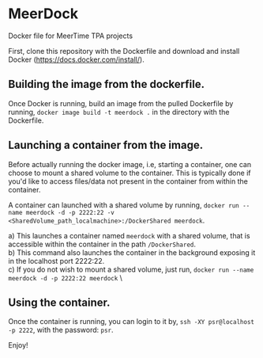# MeerDock
Docker file for MeerTime TPA projects

First, clone this repository with the Dockerfile and download and install Docker (https://docs.docker.com/install/). 
## Building the image from the dockerfile.
Once Docker is running, build an image from the pulled Dockerfile by running,
`docker image build -t meerdock .` in the directory with the Dockerfile. 

## Launching a container from the image. 
Before actually running the docker image, i.e, starting a container, one can choose to mount a shared volume to the container. This is typically done if you'd like to access files/data not present in the container from within the container. 

A container can launched with a shared volume by running, 
`docker run --name meerdock -d -p 2222:22 -v <SharedVolume_path_localmachine>:/DockerShared meerdock`. 

a) This launches a container named `meerdock` with a shared volume, that is accessible within the container in the path `/DockerShared`. \
b) This command also launches the container in the background exposing it in the localhost port 2222:22. \
c) If you do not wish to mount a shared volume, just run, `docker run --name meerdock -d -p 2222:22 meerdock` \

## Using the container. 
Once the container is running, you can login to it by, `ssh -XY psr@localhost -p 2222`, with the password: `psr`. 

Enjoy! 
